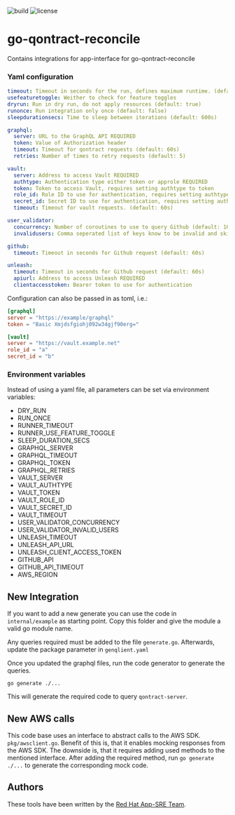 ![build](https://ci.ext.devshift.net/buildStatus/icon?job=app-sre-go-qontract-reconcile-gh-build-master)
![license](https://img.shields.io/github/license/app-sre/go-qontract-reconcile.svg?style=flat)


# go-qontract-reconcile

Contains integrations for app-interface for go-qontract-reconcile

### Yaml configuration

```YAML
timeout: Timeout in seconds for the run, defines maximum runtime. (default: 0)
usefeaturetoggle: Weither to check for feature toggles
dryrun: Run in dry run, do not apply resources (default: true)
runonce: Run integration only once (default: false)
sleepdurationsecs: Time to sleep between iterations (default: 600s)

graphql: 
  server: URL to the GraphQL API REQUIRED
  token: Value of Authorization header
  timeout: Timeout for qontract requests (default: 60s) 
  retries: Number of times to retry requests (default: 5)

vault:
  server: Address to access Vault REQUIRED
  authtype: Authentication type either token or approle REQUIRED
  token: Token to access Vault, requires setting authtype to token
  role_id: Role ID to use for authentication, requires setting authtype to approle 
  secret_id: Secret ID to use for authentication, requires setting authtype to approle
  timeout: Timeout for vault requests. (default: 60s) 

user_validator:
  concurrency: Number of coroutines to use to query Github (default: 10)
  invalidusers: Comma seperated list of keys know to be invalid and skipd for PGP key validation

github:
  timeout: Timeout in seconds for Github request (default: 60s)

unleash:
  timeout: Timeout in seconds for Github request (default: 60s)
  apiurl: Address to access Unleash REQUIRED
  clientaccesstoken: Bearer token to use for authentication
```

Configuration can also be passed in as toml, i.e.:

```TOML
[graphql]
server = "https://example/graphql"
token = "Basic Xmjdsfgiohj092w34gjf90erg="

[vault]
server = "https://vault.example.net"
role_id = "a"
secret_id = "b"
```

### Environment variables

Instead of using a yaml file, all parameters can be set via environment variables:
 * DRY_RUN
 * RUN_ONCE
 * RUNNER_TIMEOUT
 * RUNNER_USE_FEATURE_TOGGLE
 * SLEEP_DURATION_SECS
 * GRAPHQL_SERVER
 * GRAPHQL_TIMEOUT
 * GRAPHQL_TOKEN
 * GRAPHQL_RETRIES
 * VAULT_SERVER
 * VAULT_AUTHTYPE
 * VAULT_TOKEN
 * VAULT_ROLE_ID
 * VAULT_SECRET_ID
 * VAULT_TIMEOUT
 * USER_VALIDATOR_CONCURRENCY
 * USER_VALIDATOR_INVALID_USERS
 * UNLEASH_TIMEOUT
 * UNLEASH_API_URL
 * UNLEASH_CLIENT_ACCESS_TOKEN
 * GITHUB_API
 * GITHUB_API_TIMEOUT
 * AWS_REGION


## New Integration

If you want to add a new generate you can use the code in `internal/example` as starting point. Copy this folder and give the module a valid go module name. 

Any queries required must be added to the file `generate.go`. Afterwards, update the package parameter in `genqlient.yaml`

Once you updated the graphql files, run the code generator to generate the queries.

`go generate ./...`

This will generate the required code to query `qontract-server`.


## New AWS calls

This code base uses an interface to abstract calls to the AWS SDK. `pkg/awsclient.go`. Benefit of this is, that it enables mocking responses from the AWS SDK. The downside is, that it requires adding used methods to the mentioned interface. After adding the required method, run  `go generate ./...` to generate the corresponding mock code. 


## Authors

These tools have been written by the [Red Hat App-SRE Team](mailto:sd-app-sre@redhat.com).
